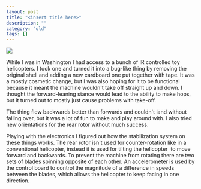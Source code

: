 ```yaml
---
layout: post
title: "<insert title here>"
description: ""
category: "old"
tags: []
---
```



[![](http://www.hackniac.com/blog/wp-content/uploads/2012/09/2012-07-24-21.13.11-1024x726.jpg)](http://www.hackniac.com/blog/wp-content/uploads/2012/09/2012-07-24-21.13.11.jpg)

While I was in Washington I had access to a bunch of IR controlled toy helicopters. I took one and turned it into a bug-like thing by removing the original shell and adding a new cardboard one put together with tape. It was a mostly cosmetic change, but I was also hoping for it to be functional because it meant the machine wouldn't take off straight up and down. I thought the forward-leaning stance would lead to the ability to make hops, but it turned out to mostly just cause problems with take-off.

<!--more-->

The thing flew backwards better than forwards and couldn't land without falling over, but it was a lot of fun to make and play around with. I also tried new orientations for the rear rotor without much success.

Playing with the electronics I figured out how the stabilization system on these things works. The rear rotor isn't used for counter-rotation like in a conventional helicopter, instead it is used for tilting the helicopter  to move forward and backwards. To prevent the machine from rotating there are two sets of blades spinning opposite of each other. An accelerometer is used by the control board to control the magnitude of a difference in speeds between the blades, which allows the helicopter to keep facing in one direction.

